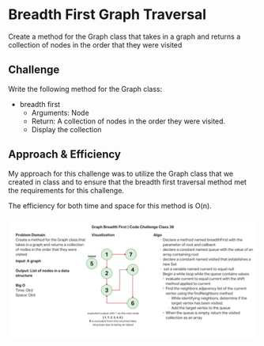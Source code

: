 # Breadth First Graph Traversal

Create a method for the Graph class that takes in a graph and returns a collection of nodes in the order that they were visited

## Challenge

Write the following method for the Graph class:

* breadth first
  * Arguments: Node
  * Return: A collection of nodes in the order they were visited.
  * Display the collection

## Approach & Efficiency

My approach for this challenge was to utilize the Graph class that we created in class and to ensure that the breadth first traversal method met the requirements for this challenge.

The efficiency for both time and space for this method is O(n).

![Challenge 36 whiteboard](./breadthFirstGraph.jpg)

